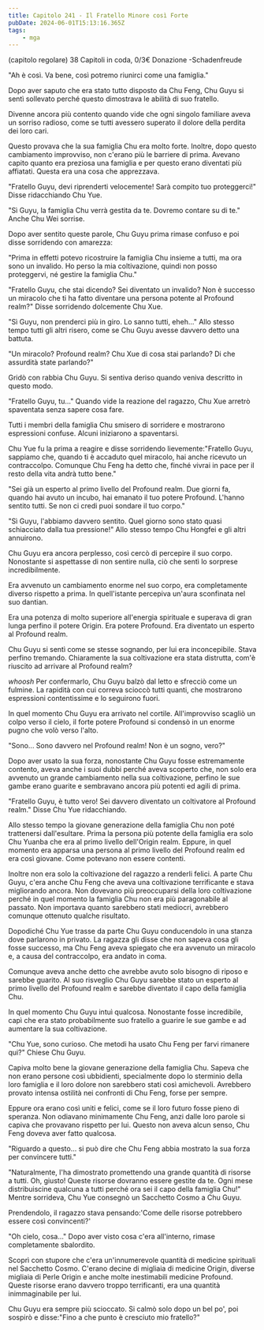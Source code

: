 ```yaml
---
title: Capitolo 241 - Il Fratello Minore così Forte
pubDate: 2024-06-01T15:13:16.365Z
tags:
    - mga
---
```

(capitolo regolare)
38 Capitoli in coda, 0/3€ Donazione
-Schadenfreude


"Ah è così. Va bene, così potremo riunirci come una famiglia."


Dopo aver saputo che era stato tutto disposto da Chu Feng, Chu Guyu si sentì sollevato perché questo dimostrava le abilità di suo fratello.


Divenne ancora più contento quando vide che ogni singolo familiare aveva un sorriso radioso, come se tutti avessero superato il dolore della perdita dei loro cari.


Questo provava che la sua famiglia Chu era molto forte. Inoltre, dopo questo cambiamento improvviso, non c'erano più le barriere di prima. Avevano capito quanto era preziosa una famiglia e per questo erano diventati più affiatati. Questa era una cosa che apprezzava.


"Fratello Guyu, devi riprenderti velocemente! Sarà compito tuo proteggerci!" Disse ridacchiando Chu Yue.


"Sì Guyu, la famiglia Chu verrà gestita da te. Dovremo contare su di te." Anche Chu Wei sorrise.


Dopo aver sentito queste parole, Chu Guyu prima rimase confuso e poi disse sorridendo con amarezza:


"Prima in effetti potevo ricostruire la famiglia Chu insieme a tutti, ma ora sono un invalido. Ho perso la mia coltivazione, quindi non posso proteggervi, né gestire la famiglia Chu."


"Fratello Guyu, che stai dicendo? Sei diventato un invalido? Non è successo un miracolo che ti ha fatto diventare una persona potente al Profound realm?" Disse sorridendo dolcemente Chu Xue.


"Sì Guyu, non prenderci più in giro. Lo sanno tutti, eheh..." Allo stesso tempo tutti gli altri risero, come se Chu Guyu avesse davvero detto una battuta.


"Un miracolo? Profound realm? Chu Xue di cosa stai parlando? Di che assurdità state parlando?"


Gridò con rabbia Chu Guyu. Si sentiva deriso quando veniva descritto in questo modo.


"Fratello Guyu, tu..." Quando vide la reazione del ragazzo, Chu Xue arretrò spaventata senza sapere cosa fare.


Tutti i membri della famiglia Chu smisero di sorridere e mostrarono espressioni confuse. Alcuni iniziarono a spaventarsi.


Chu Yue fu la prima a reagire e disse sorridendo lievemente:"Fratello Guyu, sappiamo che, quando ti è accaduto quel miracolo, hai anche ricevuto un contraccolpo. Comunque Chu Feng ha detto che, finché vivrai in pace per il resto della vita andrà tutto bene."


"Sei già un esperto al primo livello del Profound realm. Due giorni fa, quando hai avuto un incubo, hai emanato il tuo potere Profound. L'hanno sentito tutti. Se non ci credi puoi sondare il tuo corpo."


"Sì Guyu, l'abbiamo davvero sentito. Quel giorno sono stato quasi schiacciato dalla tua pressione!" Allo stesso tempo Chu Hongfei e gli altri annuirono.


Chu Guyu era ancora perplesso, così cercò di percepire il suo corpo. Nonostante si aspettasse di non sentire nulla, ciò che sentì lo sorprese incredibilmente.


Era avvenuto un cambiamento enorme nel suo corpo, era completamente diverso rispetto a prima. In quell'istante percepiva un'aura sconfinata nel suo dantian.


Era una potenza di molto superiore all'energia spirituale e superava di gran lunga perfino il potere Origin. Era potere Profound. Era diventato un esperto al Profound realm.


Chu Guyu si sentì come se stesse sognando, per lui era inconcepibile. Stava perfino tremando. Chiaramente la sua coltivazione era stata distrutta, com'è riuscito ad arrivare al Profound realm?


*whoosh* Per confermarlo, Chu Guyu balzò dal letto e sfrecciò come un fulmine. La rapidità con cui correva scioccò tutti quanti, che mostrarono espressioni contentissime e lo seguirono fuori.


In quel momento Chu Guyu era arrivato nel cortile. All'improvviso scagliò un colpo verso il cielo, il forte potere Profound si condensò in un enorme pugno che volò verso l'alto.


"Sono... Sono davvero nel Profound realm! Non è un sogno, vero?"


Dopo aver usato la sua forza, nonostante Chu Guyu fosse estremamente contento, aveva anche i suoi dubbi perché aveva scoperto che, non solo era avvenuto un grande cambiamento nella sua coltivazione, perfino le sue gambe erano guarite e sembravano ancora più potenti ed agili di prima.


"Fratello Guyu, è tutto vero! Sei davvero diventato un coltivatore al Profound realm." Disse Chu Yue ridacchiando.


Allo stesso tempo la giovane generazione della famiglia Chu non poté trattenersi dall'esultare. Prima la persona più potente della famiglia era solo Chu Yuanba che era al primo livello dell'Origin realm. Eppure, in quel momento era apparsa una persona al primo livello del Profound realm ed era così giovane. Come potevano non essere contenti.


Inoltre non era solo la coltivazione del ragazzo a renderli felici. A parte Chu Guyu, c'era anche Chu Feng che aveva una coltivazione terrificante e stava migliorando ancora. Non dovevano più preoccuparsi della loro coltivazione perché in quel momento la famiglia Chu non era più paragonabile al passato. Non importava quanto sarebbero stati mediocri, avrebbero comunque ottenuto qualche risultato.


Dopodiché Chu Yue trasse da parte Chu Guyu conducendolo in una stanza dove parlarono in privato. La ragazza gli disse che non sapeva cosa gli fosse successo, ma Chu Feng aveva spiegato che era avvenuto un miracolo e, a causa del contraccolpo, era andato in coma.


Comunque aveva anche detto che avrebbe avuto solo bisogno di riposo e sarebbe guarito. Al suo risveglio Chu Guyu sarebbe stato un esperto al primo livello del Profound realm e sarebbe diventato il capo della famiglia Chu.


In quel momento Chu Guyu intuì qualcosa. Nonostante fosse incredibile, capì che era stato probabilmente suo fratello a guarire le sue gambe e ad aumentare la sua coltivazione.


"Chu Yue, sono curioso. Che metodi ha usato Chu Feng per farvi rimanere qui?" Chiese Chu Guyu.


Capiva molto bene la giovane generazione della famiglia Chu. Sapeva che non erano persone così ubbidienti, specialmente dopo lo sterminio della loro famiglia e il loro dolore non sarebbero stati così amichevoli. Avrebbero provato intensa ostilità nei confronti di Chu Feng, forse per sempre.


Eppure ora erano così uniti e felici, come se il loro futuro fosse pieno di speranza. Non odiavano minimamente Chu Feng, anzi dalle loro parole si capiva che provavano rispetto per lui. Questo non aveva alcun senso, Chu Feng doveva aver fatto qualcosa.


"Riguardo a questo... si può dire che Chu Feng abbia mostrato la sua forza per convincere tutti."


"Naturalmente, l'ha dimostrato promettendo una grande quantità di risorse a tutti. Oh, giusto! Queste risorse dovranno essere gestite da te. Ogni mese distribuiscine qualcuna a tutti perché ora sei il capo della famiglia Chu!" Mentre sorrideva, Chu Yue consegnò un Sacchetto Cosmo a Chu Guyu.


Prendendolo, il ragazzo stava pensando:'Come delle risorse potrebbero essere così convincenti?'


"Oh cielo, cosa..." Dopo aver visto cosa c'era all'interno, rimase completamente sbalordito.


Scoprì con stupore che c'era un'innumerevole quantità di medicine spirituali nel Sacchetto Cosmo. C'erano decine di migliaia di medicine Origin, diverse migliaia di Perle Origin e anche molte inestimabili medicine Profound. Queste risorse erano davvero troppo terrificanti, era una quantità inimmaginabile per lui.


Chu Guyu era sempre più scioccato. Si calmò solo dopo un bel po', poi sospirò e disse:"Fino a che punto è cresciuto mio fratello?"



